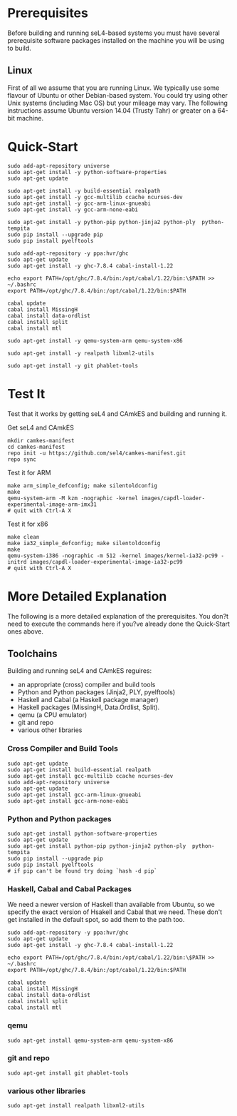 # Prerequisites

Before building and running seL4-based systems you must have several prerequisite software packages installed on the machine you will be using to build.  

## Linux

First of all we assume that you are running Linux.  We typically use some flavour of Ubuntu or other Debian-based system.  You could try using other Unix systems (including Mac OS) but your mileage may vary.  The following instructions assume Ubuntu version 14.04 (Trusty Tahr) or greater on a 64-bit machine.

# Quick-Start

    sudo add-apt-repository universe
    sudo apt-get install -y python-software-properties
    sudo apt-get update

    sudo apt-get install -y build-essential realpath 
    sudo apt-get install -y gcc-multilib ccache ncurses-dev
    sudo apt-get install -y gcc-arm-linux-gnueabi
    sudo apt-get install -y gcc-arm-none-eabi

    sudo apt-get install -y python-pip python-jinja2 python-ply  python-tempita
    sudo pip install --upgrade pip
    sudo pip install pyelftools

    sudo add-apt-repository -y ppa:hvr/ghc         
    sudo apt-get update
    sudo apt-get install -y ghc-7.8.4 cabal-install-1.22 

    echo export PATH=/opt/ghc/7.8.4/bin:/opt/cabal/1.22/bin:\$PATH >> ~/.bashrc
    export PATH=/opt/ghc/7.8.4/bin:/opt/cabal/1.22/bin:$PATH
 
    cabal update
    cabal install MissingH
    cabal install data-ordlist
    cabal install split
    cabal install mtl

    sudo apt-get install -y qemu-system-arm qemu-system-x86

    sudo apt-get install -y realpath libxml2-utils

    sudo apt-get install -y git phablet-tools

# Test It

Test that it works by getting seL4 and CAmkES and building and running it.

Get seL4 and CAmkES

    mkdir camkes-manifest
    cd camkes-manifest
    repo init -u https://github.com/sel4/camkes-manifest.git
    repo sync

Test it for ARM

    make arm_simple_defconfig; make silentoldconfig
    make
    qemu-system-arm -M kzm -nographic -kernel images/capdl-loader-experimental-image-arm-imx31
    # quit with Ctrl-A X

Test it for x86

    make clean
    make ia32_simple_defconfig; make silentoldconfig
    make
    qemu-system-i386 -nographic -m 512 -kernel images/kernel-ia32-pc99 -initrd images/capdl-loader-experimental-image-ia32-pc99
    # quit with Ctrl-A X

# More Detailed Explanation

The following is a more detailed explanation of the prerequisites.  You don?t need to execute the commands here if you?ve already done the Quick-Start ones above.

## Toolchains

Building and running seL4 and CAmkES reguires: 
 * an appropriate (cross) compiler and build tools
 * Python and Python packages (Jinja2, PLY, pyelftools)
 * Haskell and Cabal (a Haskell package manager) 
 * Haskell packages (MissingH, Data.Ordlist, Split).
 * qemu (a CPU emulator)
 * git and repo
 * various other libraries

### Cross Compiler and Build Tools

    sudo apt-get update
    sudo apt-get install build-essential realpath 
    sudo apt-get install gcc-multilib ccache ncurses-dev
    sudo add-apt-repository universe
    sudo apt-get update
    sudo apt-get install gcc-arm-linux-gnueabi
    sudo apt-get install gcc-arm-none-eabi


### Python and Python packages

    sudo apt-get install python-software-properties
    sudo apt-get update
    sudo apt-get install python-pip python-jinja2 python-ply  python-tempita
    sudo pip install --upgrade pip
    sudo pip install pyelftools
    # if pip can't be found try doing `hash -d pip`

### Haskell, Cabal and Cabal Packages

We need a newer version of Haskell than available from Ubuntu, so we specify the exact version of Hsakell and Cabal that we need.
These don't get installed in the default spot, so add them to the path too.

    sudo add-apt-repository -y ppa:hvr/ghc              
    sudo apt-get update
    sudo apt-get install -y ghc-7.8.4 cabal-install-1.22 

    echo export PATH=/opt/ghc/7.8.4/bin:/opt/cabal/1.22/bin:\$PATH >> ~/.bashrc
    export PATH=/opt/ghc/7.8.4/bin:/opt/cabal/1.22/bin:$PATH
 
    cabal update
    cabal install MissingH
    cabal install data-ordlist
    cabal install split
    cabal install mtl 

### qemu

    sudo apt-get install qemu-system-arm qemu-system-x86

### git and repo

    sudo apt-get install git phablet-tools

### various other libraries

    sudo apt-get install realpath libxml2-utils
	

